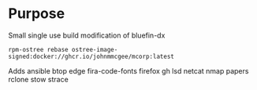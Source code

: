 # Purpose

Small single use build modification of bluefin-dx

``rpm-ostree rebase ostree-image-signed:docker://ghcr.io/johnmmcgee/mcorp:latest``

Adds
  ansible 
  btop 
  edge
  fira-code-fonts 
  firefox 
  gh 
  lsd 
  netcat 
  nmap 
  papers 
  rclone 
  stow 
  strace
